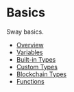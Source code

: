 # Basics

Sway basics.

- [Overview](./overview.md)
- [Variables](./variables.md)
- [Built-in Types](./built_in_types.md)
- [Custom Types](./custom_types.md)
- [Blockchain Types](./blockchain_types.md)
- [Functions](./functions.md)
<!-- - [Reference Types](./reference_types.md) -->
